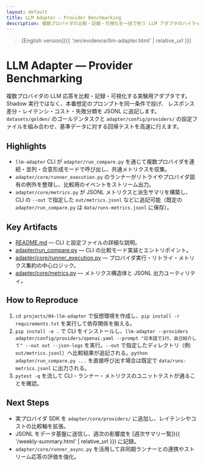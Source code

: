 ```yaml
---
layout: default
title: LLM Adapter — Provider Benchmarking
description: 複数プロバイダの比較・記録・可視化を一括で担う LLM アダプタのハイライト
---
```


> [English version]({{ '/en/evidence/llm-adapter.html' | relative_url }})

# LLM Adapter — Provider Benchmarking

複数プロバイダの LLM 応答を比較・記録・可視化する実験用アダプタです。Shadow 実行ではなく、本番想定のプロンプトを同一条件で投げ、
レスポンス差分・レイテンシ・コスト・失敗分類を JSONL に追記します。`datasets/golden/` のゴールデンタスクと `adapter/config/providers/`
の設定ファイルを組み合わせ、基準データに対する回帰テストを高速に行えます。

## Highlights

- `llm-adapter` CLI が `adapter/run_compare.py` を通じて複数プロバイダを連続・並列・合意形成モードで呼び出し、共通メトリクスを収集。
- `adapter/core/runner_execution.py` のランナーがリトライやプロバイダ固有の例外を整理し、比較用のイベントをストリーム出力。
- `adapter/core/metrics.py` が JSONL メトリクスと派生サマリを構築し、CLI の `--out` で指定した `out/metrics.jsonl` などに追記可能（既定の `adapter/run_compare.py` は `data/runs-metrics.jsonl` に保存）。

## Key Artifacts

- [README.md](https://github.com/Ryosuke4219/portfolio/blob/main/projects/04-llm-adapter/README.md) — CLI と設定ファイルの詳細な説明。
- [adapter/run_compare.py](https://github.com/Ryosuke4219/portfolio/blob/main/projects/04-llm-adapter/adapter/run_compare.py) — CLI の比較モード実装とエントリポイント。
- [adapter/core/runner_execution.py](https://github.com/Ryosuke4219/portfolio/blob/main/projects/04-llm-adapter/adapter/core/runner_execution.py) — プロバイダ実行・リトライ・メトリクス集約の中心ロジック。
- [adapter/core/metrics.py](https://github.com/Ryosuke4219/portfolio/blob/main/projects/04-llm-adapter/adapter/core/metrics.py) — メトリクス構造体と JSONL 出力ユーティリティ。

## How to Reproduce

1. `cd projects/04-llm-adapter` で仮想環境を作成し、`pip install -r requirements.txt` を実行して依存関係を揃える。
2. `pip install -e .` で CLI をインストールし、`llm-adapter --providers adapter/config/providers/openai.yaml --prompt "日本語で1行、自己紹介して" --out out --json-logs` を実行。`--out` で指定したディレクトリ（例: `out/metrics.jsonl`）へ比較結果が追記される。`python adapter/run_compare.py ...` を直接呼び出す場合は既定で `data/runs-metrics.jsonl` に出力される。
3. `pytest -q` を流して CLI・ランナー・メトリクスのユニットテストが通ることを確認。

## Next Steps

- 実プロバイダ SDK を `adapter/core/providers/` に追加し、レイテンシやコストの比較軸を拡張。
- JSONL をデータ基盤に送信し、週次の影響度を [週次サマリ一覧]({{ '/weekly-summary.html' | relative_url }}) に記録。
- `adapter/core/runner_async.py` を活用して非同期ランナーとの連携やストリーム応答の評価を強化。
